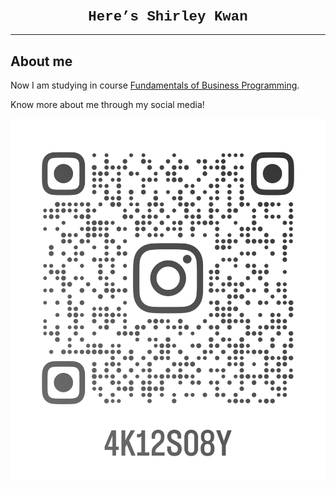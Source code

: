 <html lang="en">
 <head>
 <style>
 body {background-color: 'rgb(255, 255, 255)';}
 h1{
 	color: 'rgb(190, 205, 255)';
 	font-family: courier;
 	font-size: 160%;
 }

 p{
 	color: rgb(0, 0, 0);
 	font-family: courier;
   	font-size: 1o0%;
 }
 </style>
 </head>

 <h1 style="text-align:center;">Here’s Shirley Kwan</h1>
 <hr>
 <h2>About me</h2>
 <p>Now I am studying in course <a href="https://www5.scope.edu/programmes/bachelors-degree-top-up/bsc-hons-information-technology-business">Fundamentals of Business Programming</a>.</p>


 <p>Know more about me through my social media!</p>
 <a href="https://www.instagram.com/4k12s08y/"><img src="instagramicon.png" alt=“my instagram”></a>
 <a aria-label="Chat on WhatsApp" href="https://wa.me/5545”9488> <img alt="Chat on WhatsApp" src="WhatsAppButtonGreenLarge.png" /> </a>
 </body>
 </html>
